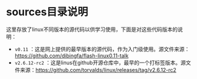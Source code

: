 # sources目录说明

这里存放了linux不同版本的源代码以供学习使用，下面是对这些代码版本的说明：
- `v0.11` ：这是网上提供的最早版本的源代码，作为入门级使用。源文件来源：https://github.com/dibingfa/flash-linux0.11-talk
- `v2.6.12-rc2` ：这是linus在github开源仓库中，最早的一个打标签版本。源文件来源：https://github.com/torvalds/linux/releases/tag/v2.6.12-rc2
